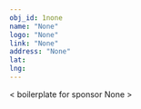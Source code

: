 ```yaml
---
obj_id: 1none
name: "None"
logo: "None"
link: "None"
address: "None"
lat:
lng:
---
```

< boilerplate for sponsor None >
